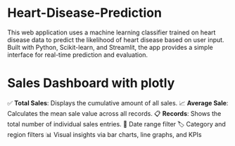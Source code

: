 # Heart-Disease-Prediction
This web application uses a machine learning classifier trained on heart disease data to predict the likelihood of heart disease based on user input. Built with Python, Scikit-learn, and Streamlit, the app provides a simple interface for real-time prediction and evaluation. 

# Sales Dashboard with plotly 
✅ **Total Sales**: Displays the cumulative amount of all sales.
📈 **Average Sale**: Calculates the mean sale value across all records.
📋 **Records**: Shows the total number of individual sales entries.
📅 Date range filter
🏷️ Category and region filters
📊 Visual insights via bar charts, line graphs, and KPIs
